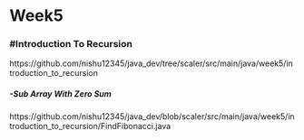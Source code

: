 # Week5

<h3>#Introduction To Recursion</h3>
https://github.com/nishu12345/java_dev/tree/scaler/src/main/java/week5/introduction_to_recursion

<h5>-Sub Array With Zero Sum</h5>
https://github.com/nishu12345/java_dev/blob/scaler/src/main/java/week5/introduction_to_recursion/FindFibonacci.java

